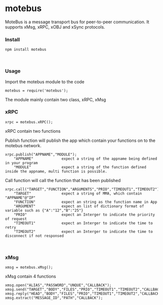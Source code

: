 # motebus

MoteBus is a message transport bus for peer-to-peer communication. It supports xMsg, xRPC, xOBJ and xSync protocols.

### Install 

    npm install motebus
    
### Usage

Import the motebus module to the code
    
    motebus = require('motebus');
   
The module mainly contain two class, xRPC, xMsg

### xRPC   
    xrpc = motebus.xRPC();

xRPC contain two functions

Publish function will publish the app which contain your functions on to the motebus network. 
    
    xrpc.publish("APPNAME","MODULE");
        "APPNAME"             expect a string of the appname being defined in your program
        "MODULE"              expect a string of the function defined inside the appname, multi function is possible.

Call function will call the function that has been published 
    
    xrpc.call("TARGET","FUNCTION","ARGUMENTS","PRIO","TIMEOUT1","TIMEOUT2");
        "TARGET"              expect a string of MMA, which contain "APPNAME"@"IP"
        "FUNCTION"            expect an string as the function name in App
        "ARGUMENT"            expect an list of dictionary format of variable such as {"A":"12","B":"25"}
        "PRIO"                expect an Interger to indicate the priority of request
        "TIMEOUT1"            expect an Interger to indicate the time to retry
        "TIMEOUT2"            expect an Interger to indicate the time to disconnect if not responsed
   
### xMsg
    xmsg = motebus.xMsg();
xMsg contain 4 functions
    
    xmsg.open("ALIAS","PASSWORD","UNQUE","CALLBACK");
    xmsg.send("TARGET","BODY","FILES","PRIO","TIMEOUT1","TIMEOUT2","CALLBACK");
    xmsg.reply("HEAD","BODY","FILES","PRIO","TIMEOUT1","TIMEOUT2","CALLBACK");
    xmsg.extract("MESSAGE_ID","PATH","CALLBACK");

